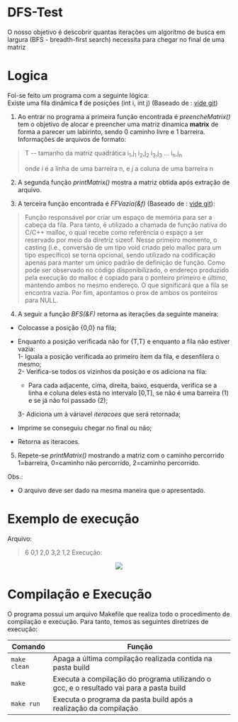 # DFS-Test

O nosso objetivo é descobrir quantas iterações um algoritmo de busca em largura (BFS - breadth-first search) necessita para chegar no final de uma matriz
# Logica
Foi-se feito um programa com a seguinte lógica:    
Existe uma fila dinâmica **f** de posições (int i, int j) (Baseado de : [vide git](https://github.com/mpiress/dynamic_queue))

1) Ao entrar no programa a primeira função encontrada é *preencheMatrix()* tem o objetivo de alocar e preencher uma matriz dinamica **matrix** de forma a parecer um labirinto, sendo 0 caminho livre e 1 barreira. Informações de arquivos de formato:
>T -- tamanho da matriz quadrática
>i<sub>1</sub>,j<sub>1</sub>
>i<sub>2</sub>,j<sub>2</sub>
>i<sub>3</sub>,j<sub>3</sub>
>...
>i<sub>n</sub>,j<sub>n</sub>
>
>onde *i* é a linha de uma barreira n, e *j* a coluna de uma barreira n

2) A segunda função *printMatrix()* mostra a matriz obtida após extração de arquivo. 

3) A terceira função encontrada é *FFVazia(&f)* (Baseado de : [vide git](https://github.com/mpiress/dynamic_queue)):
>Função responsável por criar um espaço de memória para ser a cabeça da fila. Para tanto, é utilizado a chamada de função nativa do C/C++ malloc, o qual recebe como referência o espaço a ser reservado por meio da diretriz sizeof. Nesse primeiro momento, o casting (i.e., conversão de um tipo void criado pelo malloc para um tipo específico) se torna opcional, sendo utilizado na codificação apenas para manter um único padrão de definição de função. Como pode ser observado no código disponibilizado, o endereço produzido pela execução do malloc é copiado para o ponteiro primeiro e último, mantendo ambos no mesmo endereço. O que significará que a fila se encontra vazia. Por fim, apontamos o prox de ambos os ponteiros para NULL.    

4) A seguir a função *BFS(&F)* retorna as iterações da seguinte maneira:   
- Colocasse a posição {0,0} na fila;      
- Enquanto a posição verificada não for {T,T} e enquanto a fila não estiver vazia:       
  1- Iguala a posição verificada ao primeiro item da fila, e desenfilera o mesmo;        
  2- Verifica-se todos os vizinhos da posição e os adiciona na fila:       
    - Para cada adjacente, cima, direita, baixo, esquerda, verifica se a linha e coluna deles está no intervalo [0,T], se não é uma barreira (1) e se já não foi passado (2);    

  3- Adiciona um à váriavel *iteracoes* que será retornada;      
- Imprime se conseguiu chegar no final ou não;     
- Retorna as iteracoes.

5) Repete-se *printMatrix()* mostrando a matriz com o caminho percorrido 1=barreira, 0=caminho não percorrido, 2=caminho percorrido.

Obs.:    
- O arquivo deve ser dado na mesma maneira que o apresentado.
# Exemplo de execução
Arquivo:
>6
>0,1
>2,0
>3,2
>1,2
Execução:
</p>
<p align="center">
	<img src="imgs/exec.jpg"/> 
</p> 

# Compilação e Execução

O programa possui um arquivo Makefile que realiza todo o procedimento de compilação e execução. Para tanto, temos as seguintes diretrizes de execução:


| Comando                |  Função                                                                                           |                     
| -----------------------| ------------------------------------------------------------------------------------------------- |
|  `make clean`          | Apaga a última compilação realizada contida na pasta build                                        |
|  `make`                | Executa a compilação do programa utilizando o gcc, e o resultado vai para a pasta build           |
|  `make run`            | Executa o programa da pasta build após a realização da compilação                                 |
